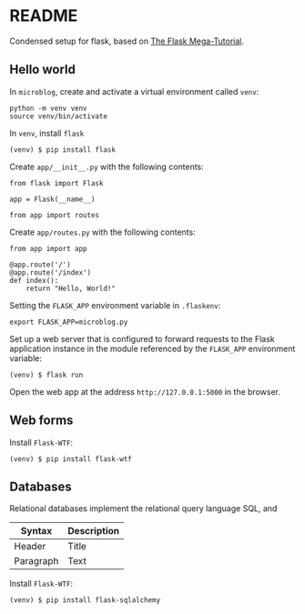 # README

Condensed setup for flask, based on [The Flask Mega-Tutorial](https://blog.miguelgrinberg.com/post/the-flask-mega-tutorial-part-i-hello-world).

## Hello world

In `microblog`, create and activate a virtual environment called `venv`:
```
python -m venv venv
source venv/bin/activate
```
In `venv`, install `flask`
```
(venv) $ pip install flask
```

Create `app/__init__.py` with the following contents:
```
from flask import Flask

app = Flask(__name__)

from app import routes
```

Create `app/routes.py` with the following contents:
```
from app import app

@app.route('/')
@app.route('/index')
def index():
    return "Hello, World!"
```

Setting the `FLASK_APP` environment variable in `.flaskenv`:
```
export FLASK_APP=microblog.py
```

Set up a web server that is configured to forward requests to the Flask application instance in the module referenced by the `FLASK_APP` environment variable:
```
(venv) $ flask run
```

Open the web app at the address `http://127.0.0.1:5000` in the browser.

## Web forms

Install `Flask-WTF`:
```
(venv) $ pip install flask-wtf
```

## Databases 

Relational databases implement the relational query language SQL, and 

| Syntax | Description |
| ----------- | ----------- |
| Header | Title |
| Paragraph | Text |

Install `Flask-WTF`:
```
(venv) $ pip install flask-sqlalchemy
```


